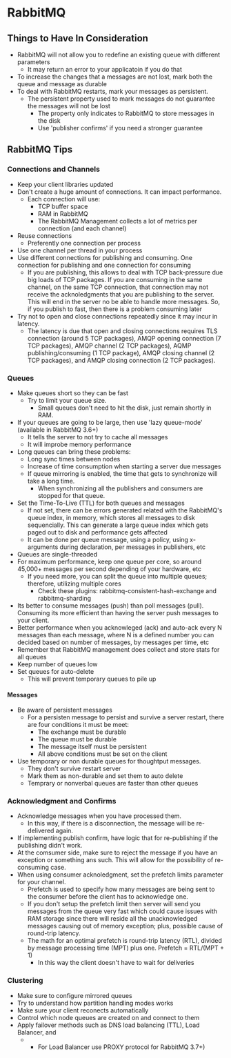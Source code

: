 # RabbitMQ

## Things to Have In Consideration

* RabbitMQ will not allow you to redefine an existing queue with different parameters
  * It may return an error to your applicatoin if you do that
* To increase the changes that a messages are not lost, mark both the queue and message as durable
* To deal with RabbitMQ restarts, mark your messages as persistent.
  * The persistent property used to mark messages do not guarantee the messages will not be lost
    * The property only indicates to RabbitMQ to store messages in the disk
    * Use 'publisher confirms' if you need a stronger guarantee



## RabbitMQ Tips

### Connections and Channels

* Keep your client libraries updated
* Don't create a huge amount of connections. It can impact performance.
  * Each connection will use:
    *  TCP buffer space
    *  RAM in RabbitMQ
    *  The RabbitMQ Management collects a lot of metrics per connection (and each channel)
 * Reuse connections
   * Preferently one connection per process
 * Use one channel per thread in your process
 * Use different connections for publishing and consuming. One connection for publishing and one connection for consuming
   * If you are publishing, this allows to deal with TCP back-pressure due big loads of TCP packages. If you are consuming in the same channel, on the same TCP connection, that connection may not receive the acknoledgments that you are publishing to the server. This will end in the server no be able to handle more messages. So, if you publish to fast, then there is a problem consuming later
 * Try not to open and close connections repeatedly since it may incur in latency.
   * The latency is due that open and closing connections requires TLS connection (around 5 TCP packages), AMQP opening connection (7 TCP packages), AMQP channel (2 TCP packages), AQMP publishing/consuming (1 TCP package), AMQP closing channel (2 TCP packages), and AMQP closing connection (2 TCP packages).

### Queues

* Make queues short so they can be fast
  * Try to limit your queue size.
    * Small queues don't need to hit the disk, just remain shortly in RAM. 
* If your queues are going to be large, then use 'lazy queue-mode' (available in RabbitMQ 3.6+)
  * It tells the server to not try to cache all messages
  * It will improbe memory performance
* Long queues can bring these problems:
  * Long sync times between nodes
  * Increase of time consumption when starting a server due messages
  * If queue mirroring is enabled, the time that gets to synchronize will take a long time. 
    * When synchronizing all the publishers and consumers are stopped for that queue.
* Set the Time-To-Live (TTL) for both queues and messages
  * If not set, there can be errors generated related with the RabbitMQ's queue index, in memory, which stores all messages to disk sequencially. This can generate a large queue index which gets paged out to disk and performance gets affected
  * It can be done per queue message, using a policy, using x-arguments during declaration, per messages in publishers, etc
* Queues are single-threaded 
* For maximum performance, keep one queue per core, so around 45,000+ messages per second depending of your hardware, etc
  * If you need more, you can split the queue into multiple queues; therefore, utilizing multiple cores
    * Check these plugins: rabbitmq-consistent-hash-exchange and rabbitmq-sharding 
* Its better to consume messages (push) than poll messages (pull). Consuming its more efficient than having the server push messages to your client.
* Better performance when you acknowleged (ack) and auto-ack every N messages than each message, where N is a defined number you can decided based on number of messages, by messages per time, etc
* Remember that RabbitMQ management does collect and store stats for all queues
* Keep number of queues low
* Set queues for auto-delete
  * This will prevent temporary queues to pile up

#### Messages

* Be aware of persistent messages
  * For a persisten message to persist and survive a server restart, there are four conditions it must be meet:
    * The exchange must be durable
    * The queue must be durable
    * The message itself must be persistent
    * All above conditions must be set on the client
* Use temporary or non durable queues for thoughtput messages.
  * They don't survive restart server
  * Mark them as non-durable and set them to auto delete
  * Temprary or nonverbal queues are faster than other queues

### Acknowledgment and Confirms

* Acknowledge messages when you have processed them.
  * In this way, if there is a disconnection, the message will be re-delivered again.
* If implementing publish confirm, have logic that for re-publishing if the publishing didn't work.
* At the comsumer side, make sure to reject the message if you have an exception or something ans such. This will allow for the possibility of re-consuming case.
* When using consumer acknoledgment, set the prefetch limits parameter for your channel.
  * Prefetch is used to specify how many messages are being sent to the consumer before the client has to acknowledge one.
  * If you don't setup the prefetch limit then server will send you messages from the queue very fast which could cause issues with RAM storage since there will reside all the unacknowledged messages causing out of memory exception; plus, possible cause of round-trip latency.
  * The math for an optimal prefetch is round-trip latency (RTL), divided by message processing time (MPT) plus one. Prefetch = RTL/(MPT + 1)
    * In this way the client doesn't have to wait for deliveries

### Clustering
 * Make sure to configure mirrored queues
 * Try to understand how partition handling modes works
 * Make sure your client reconects automatically
 * Control which node queues are created on and connect to them
 * Apply failover methods such as DNS load balancing (TTL), Load Balancer, and 
   * * For Load Balancer use PROXY protocol for RabbitMQ 3.7+)


